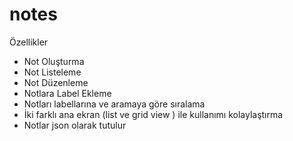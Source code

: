 # notes

Özellikler

   - Not Oluşturma 
   - Not Listeleme
   - Not Düzenleme
   - Notlara Label Ekleme
   - Notları labellarına ve aramaya göre sıralama 
   - İki farklı ana ekran (list ve grid view ) ile kullanımı kolaylaştırma
   - Notlar json olarak tutulur

